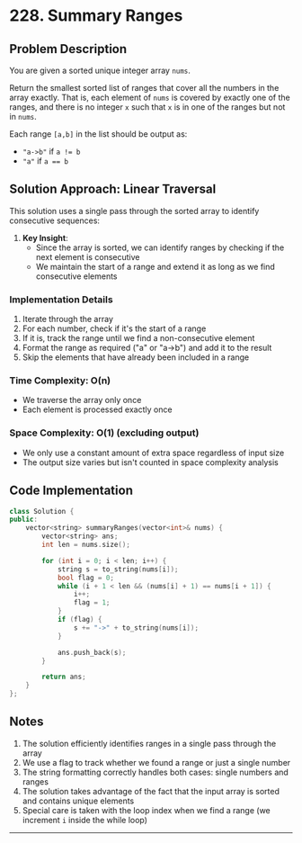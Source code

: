 # 228. Summary Ranges

## Problem Description

You are given a sorted unique integer array `nums`.

Return the smallest sorted list of ranges that cover all the numbers in the array exactly. That is, each element of `nums` is covered by exactly one of the ranges, and there is no integer `x` such that `x` is in one of the ranges but not in `nums`.

Each range `[a,b]` in the list should be output as:

- `"a->b"` if `a != b`
- `"a"` if `a == b`

## Solution Approach: Linear Traversal

This solution uses a single pass through the sorted array to identify consecutive sequences:

1. **Key Insight**:
   - Since the array is sorted, we can identify ranges by checking if the next element is consecutive
   - We maintain the start of a range and extend it as long as we find consecutive elements

### Implementation Details

1. Iterate through the array
2. For each number, check if it's the start of a range
3. If it is, track the range until we find a non-consecutive element
4. Format the range as required ("a" or "a->b") and add it to the result
5. Skip the elements that have already been included in a range

### Time Complexity: **O(n)**

- We traverse the array only once
- Each element is processed exactly once

### Space Complexity: **O(1)** (excluding output)

- We only use a constant amount of extra space regardless of input size
- The output size varies but isn't counted in space complexity analysis

## Code Implementation

```cpp
class Solution {
public:
    vector<string> summaryRanges(vector<int>& nums) {
        vector<string> ans;
        int len = nums.size();

        for (int i = 0; i < len; i++) {
            string s = to_string(nums[i]);
            bool flag = 0;
            while (i + 1 < len && (nums[i] + 1) == nums[i + 1]) {
                i++;
                flag = 1;
            }
            if (flag) {
                s += "->" + to_string(nums[i]);
            }

            ans.push_back(s);
        }

        return ans;
    }
};
```

## Notes

1. The solution efficiently identifies ranges in a single pass through the array
2. We use a flag to track whether we found a range or just a single number
3. The string formatting correctly handles both cases: single numbers and ranges
4. The solution takes advantage of the fact that the input array is sorted and contains unique elements
5. Special care is taken with the loop index when we find a range (we increment `i` inside the while loop)

---
